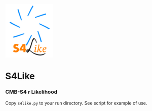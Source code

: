 <!-- ![S4Like logo](https://github.com/1cosmologist/s4like/blob/main/logo/logo.png) -->
<img src="https://github.com/1cosmologist/s4like/blob/main/logo/logo.png" alt="S4Like logo" style="width:30%; height:auto;">

# S4Like
### CMB-S4 r Likelihood

Copy `s4like.py` to your run directory. See script for example of use.